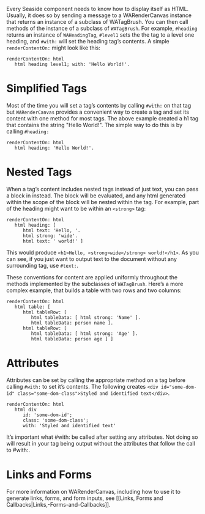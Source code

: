 Every Seaside component needs to know how to display itself as HTML. Usually, it does so by sending a message to a WARenderCanvas instance that returns an instance of a subclass of WATagBrush. You can then call methods of the instance of a subclass of `WATagBrush`. For example, `#heading` returns an instance of `WAHeadingTag`, `#level1` sets the the tag to a level one heading, and `#with:` will set the heading tag’s contents. A simple `renderContentOn:` might look like this:

```smalltalk
renderContentOn: html
   html heading level1; with: 'Hello World!'.
```

# Simplified Tags

Most of the time you will set a tag’s contents by calling `#with:` on that tag but `WARenderCanvas` provides a convenient way to create a tag and set its content with one method for most tags. The above example created a h1 tag that contains the string "Hello World!". The simple way to do this is by calling `#heading:`

```smalltalk
renderContentOn: html
   html heading: 'Hello World!'.
```

# Nested Tags

When a tag’s content includes nested tags instead of just text, you can pass a block in instead. The block will be evaluated, and any html generated within the scope of the block will be nested within the tag. For example, part of the heading might want to be within an `<strong>` tag:

```smalltalk
renderContentOn: html
   html heading: [
      html text: 'Hello, '.
      html strong: 'wide'.
      html text: ' world!' ]
```

This would produce `<h1>Hello, <strong>wide</strong> world!</h1>`. As you can see, if you just want to output text to the document without any surrounding tag, use `#text:`.

These conventions for content are applied uniformly throughout the methods implemented by the subclasses of `WATagBrush`. Here’s a more complex example, that builds a table with two rows and two columns:

```smalltalk
renderContentOn: html
   html table: [
      html tableRow: [
         html tableData: [ html strong: 'Name' ].
         html tableData: person name ].
      html tableRow: [
         html tableData: [ html strong: 'Age' ].
         html tableData: person age ] ]
```

# Attributes

Attributes can be set by calling the appropriate method on a tag before calling `#with:` to set it’s contents. The following creates `<div id="some-dom-id" class="some-dom-class">Styled and identified text</div>`.

```smalltalk
renderContentOn: html
   html div 
      id: 'some-dom-id'; 
      class: 'some-dom-class'; 
      with: 'Styled and identified text'
```

It’s important what #with: be called after setting any attributes. Not doing so will result in your tag being output without the attributes that follow the call to #with:.

# Links and Forms

For more information on WARenderCanvas, including how to use it to generate links, forms, and form inputs, see [[Links, Forms and Callbacks|Links,-Forms-and-Callbacks]].